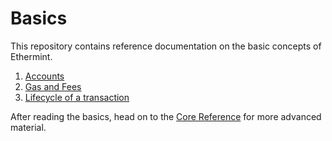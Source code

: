 <!--
order: false
parent:
  order: 3
-->

# Basics

This repository contains reference documentation on the basic concepts of Ethermint.

1. [Accounts](./accounts.md)
2. [Gas and Fees](./gas.md)
3. [Lifecycle of a transaction](./transactions.md)
<!-- 4. [Photon](./photon.md)
5. [JSON-RPC Server](./json_rpc.md) 
ala ma kota -->

After reading the basics, head on to the [Core Reference](../core/README.md) for more advanced material.
